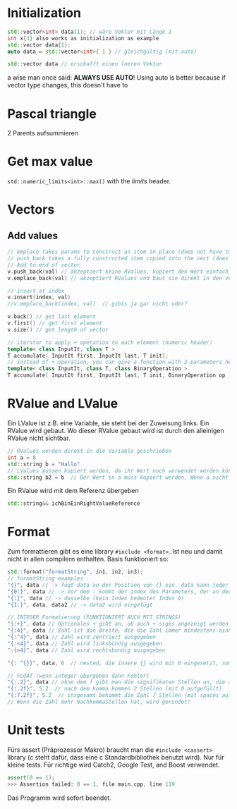 # Initialization

```cpp
std::vector<int> data(1); // wäre Vektor mit Länge 1
int x{3} also works as initialization as example
std::vector data{1};
auto data = std::vector<int>{ 1 } // gleichgültig (mit auto)

std::vector data // erschafft einen leeren Vektor
```

a wise man once said: **ALWAYS USE AUTO**! Using auto is better because if vector type changes, this doesn't have to

# Pascal triangle
2 Parents aufsummieren

# Get max value
`std::numeric_limits<int>::max()` with the *limits* header.

# Vectors
## Add values
```cpp
// emplace takes params to construct an item in place (does not have to then copy it into the vector)
// push_back takes a fully constructed item copied into the vect (does have to copy it)
// Add to end of vector
v.push_back(val) // akzeptiert keine RValues, kopiert den Wert einfach immer.
v.emplace_back(val) // akzeptiert RValues und baut sie direkt in den Vektor ein (val wird nicht gebaut und dann in den Vektor kopiert)

// insert at index
v.insert(index, val)
//v.emplace_back(index, val)  // gibts ja gar nicht oder?

v.back() // get last element
v.first() // get first element
v.size() // get length of vector

// iterator to apply + operation to each element (numeric header)
template< class InputIt, class T >
T accumulate( InputIt first, InputIt last, T init);
// instead of + operation, you can give a function with 2 parameters here
template< class InputIt, class T, class BinaryOperation >
T accumulate( InputIt first, InputIt last, T init, BinaryOperation op );
```

# RValue and LValue
Ein LValue ist z.B. eine Variable, sie steht bei der Zuweisung links. Ein RValue wird gebaut. Wo dieser RValue gebaut wird ist durch den alleinigen RValue nicht sichtbar.
```cpp
// RValues werden direkt in die Variable geschrieben
int a = 8
std::string b = "Hallo" 
// LValues müssen kopiert werden, da ihr Wert noch verwendet werden könnte
std::string b2 = b  // Der Wert in a muss kopiert werden. Wenn a nicht mehr verwendet wird, ist das schlecht, weil  b2 ja auch einfach auf b zeigen könnte.
```
Ein RValue wird mit dem Referenz übergeben
```cpp
std::string&& ichBinEinRightValueReference
```
# Format
Zum formattieren gibt es eine library `#include <format>`. Ist neu und damit nicht in allen compilern enthalten.
Basis funktioniert so:
```cpp
std::format("formatString", in1, in2, in3);
// formatString examples
"{}", data // -> fügt data an der Position von {} ein. data kann jeder Datentyp sein : kann nur bei einfachen Anweisungen ausgelassen werden
"{0:}", data // -> Vor dem : kommt der index des Parameters, der an der Stelle eingefügt werden soll
"{:}", data // -> dasselbe (kein Index bedeutet Index 0)
"{1:}", data, data2 // -> data2 wird eingefügt

// INTEGER Formatierung (FUNKTIONIERT AUCH MIT STRINGS)
"{:+}", data // Optionales + gibt an, ob auch + signs angezeigt werden soll (5 oder +5), 
"{:4}", data // Zahl ist die Breite, die die Zahl immer mindestens einnimmt (mit spaces aufgefüllt). Wenn Zahl größer ist ist es größer. Default ist rechtsbündig
"{:^4}", data // Zahl wird zentriert ausgegeben
"{:<4}", data // Zahl wird linksbündig ausgegeben
":{>4}", data // Zahl wird rechtsbündig ausgegeben

"{: ^{}}", data, 6  // nested, die innere {} wird mit 6 eingesetzt, somit werden 6 Plätze reserviert

// FLOAT (wenn integer übergeben dann Fehler)
"{:.2}", data // ohne dem f gibt man die signifikaten Stellen an, die angezeigt werden sollen (scientific: EinerDezimalzahle+Potenz)
"{:.2f}", 5.2  // nach dem komma kommen 2 Stellen (mit 0 aufgefüllt)
"{:7.2f}", 5.2  // insgesamt bekommt die Zahl 7 Stellen (mit spaces aufgefüllt), 2 davon nach dem Komma und 1 für das Komma selbst.
// Wenn die Zahl mehr Nachkommastellen hat, wird gerundet!
```

# Unit tests
Fürs assert (Präprozessor Makro) braucht man die `#include <cassert>` library (c steht dafür, dass eine c Standardbibliothek benutzt wird). Nur für kleine tests. Für richtige wird Catch2, Google Test, and Boost verwendet.
```c++
assert(0 == 1);
>>> Assertion failed: 0 == 1, file main.cpp, line 119
```
Das Programm wird sofort beendet.

